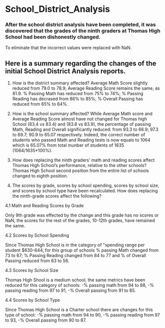 # School_District_Analysis

### After the school district analysis have been completed, it was discovered that the grades of the ninth graders at Thomas High School had been dishonestly changed. 
To eliminate that the incorrect values were replaced with NaN.

## Here is a summary regarding the changes of the initial School District Analysis reports.

1. How is the district summary affected?
Average Math Score slightly reduced from 79.0 to 78.9; Average Reading Score remains the same, as 81.9.	
% Passing Math has reduced from 75% to 74%;	% Passing Reading has decrased from 86% to 85%; % Overall Passing has reduced from 65% to 64%.

2. How is the school summary affected?
While Average Math score and Average Reading Score almost have not changed for Thomas high School (83.4 vs 83.4) and (83.8 vs 83.9), the percentage of passing Math, Reading and Overall significantly reduced: from 93.3 to 66.9; 97.3 to 69.7; 90.9 to 65.07 respectively.
Indeed, the correct number of students who passed Math and Reading tests is now equals to 1064 which is 65.07% from total munber of students of 1635 (1064/1635*100%).

3. How does replacing the ninth graders’ math and reading scores affect Thomas High School’s performance, relative to the other schools?
Thomas High School second position from the entire list of schools changed to eighth position.

4. The scores by grade, scores by school spending, scores by school size, and scores by school type have been recalculated.
  How does replacing the ninth-grade scores affect the following?
  
  4.1 Math and Reading Scores by Grade
  
  Only 9th grade was effected by the change and this grade has no scores or NaN, the scores for the rest of the grades, 10-12th grades, have remained the same.
  
  4.2 Scores by School Spending
  
  Since Thomas High School is in the category of "spending range per student $630-644, for this group of schools % passing Math changed from 73 to 67; % Passing Reading changed    from 84 to 77 and % of Overall Passing reduced from 63 to 56.
  
  4.3 Scores by School Size
  
  Thomas High Shool is a medium school, the same metrics have been reduced for this category of schools:
  -% passing math from 94 to 88,
  -% passing reading from 97 to 91,
  -% Overall passing from 91 to 85.

  4.4 Scores by School Type
  
  Since Thomas High School is a Charter school there are changes for this type of school:
  -% passing math from 94 to 90,
  -% passing reading from 97 to 93,
  -% Overall passing from 90 to 87.
  
  
  
